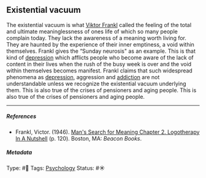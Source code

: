 ## Existential vacuum

The existential vacuum is what [Viktor Frankl]() called the feeling of the total and ultimate meaninglessness of ones life of which so many people complain today. They lack the awareness of a meaning worth living for. They are haunted by the experience of their inner emptiness, a void within themselves. Frankl gives the “Sunday neurosis" as an example. This is that kind of [depression](Depression.md) which afflicts people who become aware of the lack of content in their lives when the rush of the busy week is over and the void within themselves becomes manifest. Frankl claims that such widespread phenomena as [depression](Depression.md), aggression and [addiction](Addiction.md) are not understandable unless we recognize the existential vacuum underlying them. This is also true of the crises of pensioners and aging people. This is also true of the crises of pensioners and aging people.

---

##### References

* Frankl, Victor. (1946). [Man's Search for Meaning Chapter 2. Logotherapy In A Nutshell](Man's%20Search%20for%20Meaning%20Chapter%202.%20Logotherapy%20In%20A%20Nutshell.md) (p. 120). Boston, MA: *Beacon Books*. 

##### Metadata

Type: #🔴 
Tags: [Psychology](Psychology.md)
Status: #☀️ 
